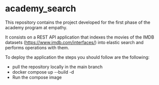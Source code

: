 # academy_search

This repository contains the project developed for the first phase of the academy program at empathy.

It consists on a REST API application that indexes the movies of the IMDB datasets (https://www.imdb.com/interfaces/)
into elastic search and performs
operations with them.

To deploy the application the steps you should follow are the following:

- pull the repository locally in the main branch
- docker compose up --build -d
- Run the compose image